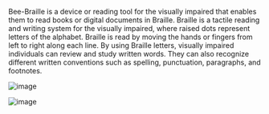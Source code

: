  Bee-Braille is a device or reading tool for the visually impaired that enables them to read books or digital documents in Braille. Braille is a tactile reading and writing system for the visually impaired, where raised dots represent letters of the alphabet. Braille is read by moving the hands or fingers from left to right along each line. 
 By using Braille letters, visually impaired individuals can review and study written words. They can also recognize different written conventions such as spelling, punctuation, paragraphs, and footnotes. 

 
![image](https://github.com/user-attachments/assets/6fee22ab-a577-40c9-80fb-051623207a73)


![image](https://github.com/user-attachments/assets/1fa027ae-765a-41f9-847d-83a410cef7f2)

